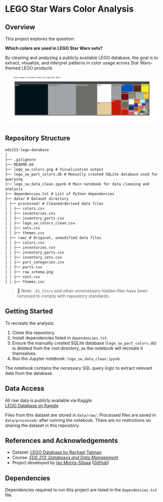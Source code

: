 # LEGO Star Wars Color Analysis

## Overview

This project explores the question:

**Which colors are used in LEGO Star Wars sets?**

By cleaning and analyzing a publicly available LEGO database, the goal is to extract, visualize, and interpret patterns in color usage across Star Wars-themed LEGO products.

<p align="center">
  <img src="lego_sw_colors.png" alt="LEGO Star Wars color chart" width="500"/>
</p>

## Repository Structure

```
eds213-lego-database
│
├── .gitignore
├── README.md
├── lego_sw_colors.png # Visualization output
├── lego_sw_part_colors.db # Manually created SQLite database used for querying
├── lego_sw_data_clean.ipynb # Main notebook for data cleaning and analysis
├── dependencies.txt # List of Python dependencies
├── data/ # Dataset directory
│ ├── processed/ # Cleaned/derived data files
│ │ ├── colors.csv
│ │ ├── inventories.csv
│ │ ├── inventory_parts.csv
│ │ ├── lego_sw_colors_clean.csv
│ │ ├── sets.csv
│ │ ├── themes.csv
│ ├── raw/ # Original, unmodified data files
│ │ ├── colors.csv
│ │ ├── inventories.csv
│ │ ├── inventory_parts.csv
│ │ ├── inventory_sets.csv
│ │ ├── part_categories.csv
│ │ ├── parts.csv
│ │ ├── raw_schema.png
│ │ ├── sets.csv
│ │ ├── themes.csv
```


> 🧹 Note: `.DS_Store` and other unnecessary hidden files have been removed to comply with repository standards.

## Getting Started

To recreate the analysis:

1. Clone this repository.
2. Install dependencies listed in `dependencies.txt`.
3. Ensure the manually created SQLite database (`lego_sw_part_colors.db`) is deleted from the root directory,
   as the notebook will recreate it themselves.
4. Run the Jupyter notebook: `lego_sw_data_clean.ipynb`.

The notebook contains the necessary SQL query logic to extract relevant data from the database.

## Data Access

All raw data is publicly available via Kaggle:  
[LEGO Database on Kaggle](https://www.kaggle.com/datasets/rtatman/lego-database?select=colors.csv)

Files from this dataset are stored in `data/raw/`. Processed files are saved in `data/processed/` after running the notebook. There are no restrictions on sharing the dataset in this repository.

## References and Acknowledgements

- Dataset: [LEGO Database by Rachael Tatman](https://www.kaggle.com/datasets/rtatman/lego-database)
- Course: [*EDS 213: Databases and Data Management*](https://ucsb-library-research-data-services.github.io/bren-eds213/)
- Project developed by [Ian Morris-Sibaja](https://imsibaja.github.io/) ([GitHub](https://github.com/imsibaja))

## Dependencies

Dependencies required to run this project are listed in the `dependencies.txt` file.

